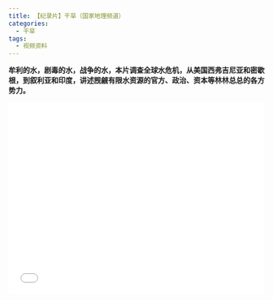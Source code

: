 ```yaml
---
title: 【纪录片】干旱（国家地理频道）
categories:
  - 干旱
tags:
  - 视频资料
---
```

**牟利的水，剧毒的水，战争的水，本片调查全球水危机，从美国西弗吉尼亚和密歇根，到叙利亚和印度，讲述觊觎有限水资源的官方、政治、资本等林林总总的各方势力。**
<div style="position:relative; padding-bottom:75%; width:100%; height:0">
    <iframe src="//player.bilibili.com/player.html?aid=62381333&bvid=BV1mt411M729&cid=108414023&page=1"" scrolling="no" border="0" frameborder="no" framespacing="0" allowfullscreen="true" style="position:absolute; height: 100%; width: 100%;"></iframe>
</div>